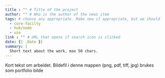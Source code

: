 ```yaml
---
title : "" # Title of the project
author: "" # Who is the author of the news item
tags: # choose any appropriate. Make new if appropriate, but we should not have too many overall categories. 
  - core-facilty
  - hub/node
  - uio
link : "" # URL that opens if search icon is clicked
date: {{ .Date }}
summary: |
  Short text about the work, max 50 chars.
---
```


Kort tekst om arbeidet.
Bildefil i denne mappen (png, pdf, tiff, jpg) brukes som portfolio bilde
